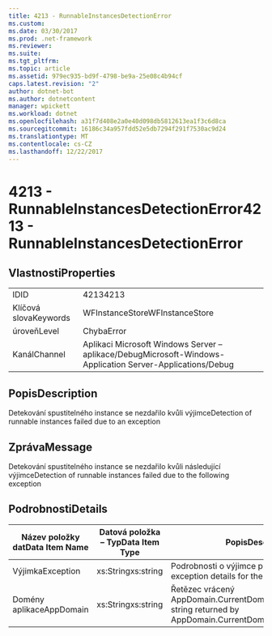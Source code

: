 ```yaml
---
title: 4213 - RunnableInstancesDetectionError
ms.custom: 
ms.date: 03/30/2017
ms.prod: .net-framework
ms.reviewer: 
ms.suite: 
ms.tgt_pltfrm: 
ms.topic: article
ms.assetid: 979ec935-bd9f-4798-be9a-25e08c4b94cf
caps.latest.revision: "2"
author: dotnet-bot
ms.author: dotnetcontent
manager: wpickett
ms.workload: dotnet
ms.openlocfilehash: a31f7d408e2a0e40d098db5812613ea1f3c6d8ca
ms.sourcegitcommit: 16186c34a957fdd52e5db7294f291f7530ac9d24
ms.translationtype: MT
ms.contentlocale: cs-CZ
ms.lasthandoff: 12/22/2017
---
```

# <a name="4213---runnableinstancesdetectionerror"></a><span data-ttu-id="ecba8-102">4213 - RunnableInstancesDetectionError</span><span class="sxs-lookup"><span data-stu-id="ecba8-102">4213 - RunnableInstancesDetectionError</span></span>
## <a name="properties"></a><span data-ttu-id="ecba8-103">Vlastnosti</span><span class="sxs-lookup"><span data-stu-id="ecba8-103">Properties</span></span>  
  
|||  
|-|-|  
|<span data-ttu-id="ecba8-104">ID</span><span class="sxs-lookup"><span data-stu-id="ecba8-104">ID</span></span>|<span data-ttu-id="ecba8-105">4213</span><span class="sxs-lookup"><span data-stu-id="ecba8-105">4213</span></span>|  
|<span data-ttu-id="ecba8-106">Klíčová slova</span><span class="sxs-lookup"><span data-stu-id="ecba8-106">Keywords</span></span>|<span data-ttu-id="ecba8-107">WFInstanceStore</span><span class="sxs-lookup"><span data-stu-id="ecba8-107">WFInstanceStore</span></span>|  
|<span data-ttu-id="ecba8-108">úroveň</span><span class="sxs-lookup"><span data-stu-id="ecba8-108">Level</span></span>|<span data-ttu-id="ecba8-109">Chyba</span><span class="sxs-lookup"><span data-stu-id="ecba8-109">Error</span></span>|  
|<span data-ttu-id="ecba8-110">Kanál</span><span class="sxs-lookup"><span data-stu-id="ecba8-110">Channel</span></span>|<span data-ttu-id="ecba8-111">Aplikaci Microsoft Windows Server – aplikace/Debug</span><span class="sxs-lookup"><span data-stu-id="ecba8-111">Microsoft-Windows-Application Server-Applications/Debug</span></span>|  
  
## <a name="description"></a><span data-ttu-id="ecba8-112">Popis</span><span class="sxs-lookup"><span data-stu-id="ecba8-112">Description</span></span>  
 <span data-ttu-id="ecba8-113">Detekování spustitelného instance se nezdařilo kvůli výjimce</span><span class="sxs-lookup"><span data-stu-id="ecba8-113">Detection of runnable instances failed due to an exception</span></span>  
  
## <a name="message"></a><span data-ttu-id="ecba8-114">Zpráva</span><span class="sxs-lookup"><span data-stu-id="ecba8-114">Message</span></span>  
 <span data-ttu-id="ecba8-115">Detekování spustitelného instance se nezdařilo kvůli následující výjimce</span><span class="sxs-lookup"><span data-stu-id="ecba8-115">Detection of runnable instances failed due to the following exception</span></span>  
  
## <a name="details"></a><span data-ttu-id="ecba8-116">Podrobnosti</span><span class="sxs-lookup"><span data-stu-id="ecba8-116">Details</span></span>  
  
|<span data-ttu-id="ecba8-117">Název položky dat</span><span class="sxs-lookup"><span data-stu-id="ecba8-117">Data Item Name</span></span>|<span data-ttu-id="ecba8-118">Datová položka – Typ</span><span class="sxs-lookup"><span data-stu-id="ecba8-118">Data Item Type</span></span>|<span data-ttu-id="ecba8-119">Popis</span><span class="sxs-lookup"><span data-stu-id="ecba8-119">Description</span></span>|  
|--------------------|--------------------|-----------------|  
|<span data-ttu-id="ecba8-120">Výjimka</span><span class="sxs-lookup"><span data-stu-id="ecba8-120">Exception</span></span>|<span data-ttu-id="ecba8-121">xs:String</span><span class="sxs-lookup"><span data-stu-id="ecba8-121">xs:string</span></span>|<span data-ttu-id="ecba8-122">Podrobnosti o výjimce pro výjimky</span><span class="sxs-lookup"><span data-stu-id="ecba8-122">The exception details for the exception</span></span>|  
|<span data-ttu-id="ecba8-123">Domény aplikace</span><span class="sxs-lookup"><span data-stu-id="ecba8-123">AppDomain</span></span>|<span data-ttu-id="ecba8-124">xs:String</span><span class="sxs-lookup"><span data-stu-id="ecba8-124">xs:string</span></span>|<span data-ttu-id="ecba8-125">Řetězec vrácený AppDomain.CurrentDomain.FriendlyName.</span><span class="sxs-lookup"><span data-stu-id="ecba8-125">The string returned by AppDomain.CurrentDomain.FriendlyName.</span></span>|
